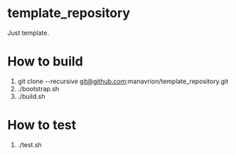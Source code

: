 # template_repository
Just template.

# How to build

1. git clone --recursive git@github.com:manavrion/template_repository.git
2. ./bootstrap.sh
3. ./build.sh

# How to test

1. ./test.sh
